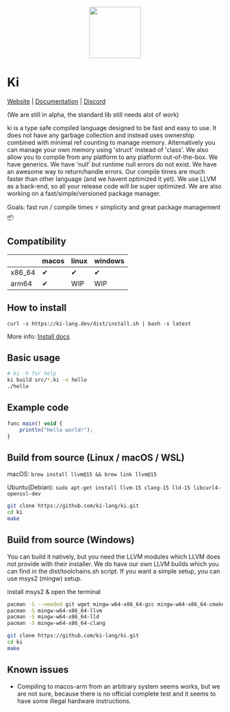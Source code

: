 
<div align="center">
<p>
    <img width="120" src="https://raw.githubusercontent.com/ki-lang/ki/master/misc/ki-logo-circle.png">
</p>
</div>

# Ki

[Website](https://ki-lang.dev) | [Documentation](https://ki-lang.dev/docs) | [Discord](https://discord.gg/T7pR6fm6SC)

(We are still in alpha, the standard lib still needs alot of work)

ki is a type safe compiled language designed to be fast and easy to use. It does not have any garbage collection and instead uses ownership combined with minimal ref counting to manage memory. Alternatively you can manage your own memory using 'struct' instead of 'class'. We also allow you to compile from any platform to any platform out-of-the-box. We have generics. We have 'null' but runtime null errors do not exist. We have an awesome way to return/handle errors. Our compile times are much faster than other language (and we havent optimized it yet). We use LLVM as a back-end, so all your release code will be super optimized. We are also working on a fast/simple/versioned package manager.

Goals: fast run / compile times ⚡ simplicity and great package management 📦

## Compatibility

|        | macos | linux | windows |
| ------ | ----- | ----- | ------- |
| x86_64 | ✔     | ✔     | ✔       |
| arm64  | ✔     | WIP   | WIP     |

## How to install

```
curl -s https://ki-lang.dev/dist/install.sh | bash -s latest
```

More info:  [Install docs](https://ki-lang.dev/docs/dev/install)

## Basic usage

```bash
# ki -h for help
ki build src/*.ki -o hello
./hello
```

## Example code

```js
func main() void {
    println("Hello world!");
}
```

## Build from source (Linux / macOS / WSL)

macOS: `brew install llvm@15 && brew link llvm@15`

Ubuntu(Debian): `sudo apt-get install llvm-15 clang-15 lld-15 libcurl4-openssl-dev`

```bash
git clone https://github.com/ki-lang/ki.git
cd ki
make
```

## Build from source (Windows)

You can build it natively, but you need the LLVM modules which LLVM does not provide with their installer. We do have our own LLVM builds which you can find in the dist/toolchains.sh script. If you want a simple setup, you can use msys2 (mingw) setup.

install msys2 & open the terminal

```bash
pacman -S --needed git wget mingw-w64-x86_64-gcc mingw-w64-x86_64-cmake make mingw-w64-x86_64-python3 autoconf libtool
pacman -S mingw-w64-x86_64-llvm
pacman -S mingw-w64-x86_64-lld
pacman -S mingw-w64-x86_64-clang

git clone https://github.com/ki-lang/ki.git
cd ki
make
```

## Known issues

- Compiling to macos-arm from an arbitrary system seems works, but we are not sure, because there is no official complete test and it seems to have some illegal hardware instructions.